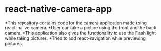 # react-native-camera-app

*This repository contains code for the camera application made using react-native camera. 
*User can take a picture using the front and the back camera. 
*This application also gives the functionality to use the Flash light while taking pictures.
*Tried to add react-navigation while previewing pictures.
